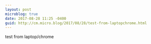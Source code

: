 ```yaml
---
layout: post
microblog: true
date: 2017-08-28 11:25 -0400
guid: http://cm.micro.blog/2017/08/28/test-from-laptopchrome.html
---
```

test from laptop/chrome
